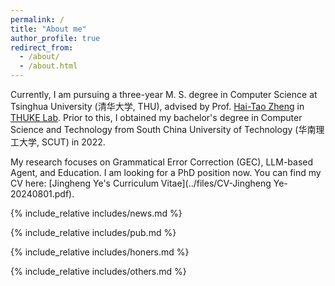 ```yaml
---
permalink: /
title: "About me"
author_profile: true
redirect_from: 
  - /about/
  - /about.html
---
```


Currently, I am pursuing a three-year M. S. degree in Computer Science at Tsinghua University (清华大学, THU), advised by Prof. [Hai-Tao Zheng](https://scholar.google.com/citations?user=7VPeORoAAAAJ&hl=zh-CN) in [THUKE Lab](https://github.com/THUKElab). Prior to this, I obtained my bachelor's degree in Computer Science and Technology from South China University of Technology (华南理工大学, SCUT) in 2022.

My research focuses on Grammatical Error Correction (GEC), LLM-based Agent, and Education. I am looking for a PhD position now. You can find my CV here: [Jingheng Ye's Curriculum Vitae](../files/CV-Jingheng Ye-20240801.pdf).


<!-- Include other info -->
{% include_relative includes/news.md %}

{% include_relative includes/pub.md %}

{% include_relative includes/honers.md %}

{% include_relative includes/others.md %}

